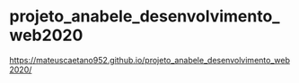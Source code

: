 # projeto_anabele_desenvolvimento_web2020
 
https://mateuscaetano952.github.io/projeto_anabele_desenvolvimento_web2020/
